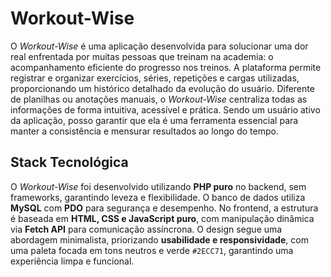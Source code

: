 # Workout-Wise

O *Workout-Wise* é uma aplicação desenvolvida para solucionar uma dor real enfrentada por muitas pessoas que treinam na academia: o acompanhamento eficiente do progresso nos treinos. A plataforma permite registrar e organizar exercícios, séries, repetições e cargas utilizadas, proporcionando um histórico detalhado da evolução do usuário. Diferente de planilhas ou anotações manuais, o *Workout-Wise* centraliza todas as informações de forma intuitiva, acessível e prática. Sendo um usuário ativo da aplicação, posso garantir que ela é uma ferramenta essencial para manter a consistência e mensurar resultados ao longo do tempo.

## Stack Tecnológica

O *Workout-Wise* foi desenvolvido utilizando **PHP puro** no backend, sem frameworks, garantindo leveza e flexibilidade. O banco de dados utiliza **MySQL** com **PDO** para segurança e desempenho. No frontend, a estrutura é baseada em **HTML, CSS e JavaScript puro**, com manipulação dinâmica via **Fetch API** para comunicação assíncrona. O design segue uma abordagem minimalista, priorizando **usabilidade e responsividade**, com uma paleta focada em tons neutros e verde `#2ECC71`, garantindo uma experiência limpa e funcional.
